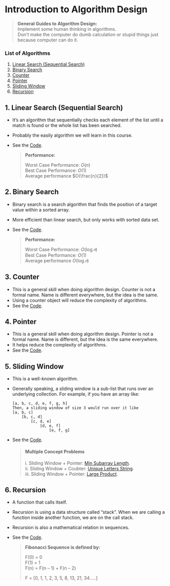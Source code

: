 # Introduction to Algorithm Design

> **General Guides to Algorithm Design:**  
> Implement some human thinking in algorithms.  
> Don't make the computer do dumb calculation or stupid things just because computer can do it.

### List of Algorithms

1. [Linear Search (Sequential Search)](#1-linear-search-sequential-search)
2. [Binary Search](#2-binary-search)
3. [Counter](#3-counter)
4. [Pointer](#4-pointer)
5. [Sliding Window](#5-sliding-window)
6. [Recursion](#6-recursion)

## 1. Linear Search (Sequential Search)

- It’s an algorithm that sequentially checks each element of the list until a match is found or the whole list has been searched.
- Probably the easily algorithm we will learn in this course.
- See the [Code](/Introduction%20to%20Algorithm%20Design/1_Linear%20Search/app.js).

  > **Performance:**
  >
  > Worst Case Performance: $O(n)$  
  > Best Case Performance: $O(1)$  
  > Average performance $O(\frac{n}{2})$

## 2. Binary Search

- Binary search is a search algorithm that finds the position of a target value within a sorted array.
- More efficient than linear search, but only works with sorted data set.
- See the [Code](/Introduction%20to%20Algorithm%20Design/2_Binary%20Search/app.js).

  > **Performance:**
  >
  > Worst Case Performance: $O(\log ⁡𝑛)$  
  > Best Case Performance: $O(1)$  
  > Average performance $O(\log ⁡𝑛)$

## 3. Counter

- This is a general skill when doing algorithm design. Counter is not a formal name. Name is different everywhere, but the idea is the same.
- Using a counter object will reduce the complexity of algorithms.
- See the [Code](/Introduction%20to%20Algorithm%20Design/3_Counter).

## 4. Pointer

- This is a general skill when doing algorithm design. Pointer is not a formal name. Name is different, but the idea is the same everywhere.
- It helps reduce the complexity of algorithms.
- See the [Code](/Introduction%20to%20Algorithm%20Design/4_Pointer).

## 5. Sliding Window

- This is a well-known algorithm.
- Generally speaking, a sliding window is a sub-list that runs over an underlying collection. For example, if you have an array like:

  ```
  [a, b, c, d, e, f, g, h]
  Then, a sliding window of size 3 would run over it like
  [a, b, c]
      [b, c, d]
          [c, d, e]
              [d, e, f]
                  [e, f, g]
  ```

- See the [Code](/Introduction%20to%20Algorithm%20Design/5_Sliding%20Window/app.js).
  > #### Multiple Concept Problems
  >
  > i. Sliding Window + Pointer: [Min Subarray Length](/Introduction%20to%20Algorithm%20Design/minSubArray.js).  
  > ii. Sliding Window + Coubter: [Unique Letters String](/Introduction%20to%20Algorithm%20Design/uniqueLettersString.js).  
  > iii. Sliding Window + Pointer: [Large Product](/Introduction%20to%20Algorithm%20Design/largeProduct.js).

## 6. Recursion

- A function that calls itself.
- Recursion is using a data structure called “stack”. When we are calling a function inside another function, we are on the call stack.
- Recursion is also a mathematical relation in sequences.
- See the [Code](/Introduction%20to%20Algorithm%20Design/6_Recursion).

  > **Fibonacci Sequence is defined by:**
  >
  > F(0) = 0  
  > F(1) = 1  
  > F(n) = F(n – 1) + F(n – 2)
  >
  > F = [0, 1, 1, 2, 3, 5, 8, 13, 21, 34.....]
